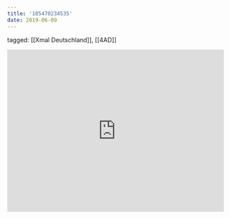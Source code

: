 ```yaml
---
title: '185470234535'
date: 2019-06-09
---
```

tagged: [[Xmal Deutschland]], [[4AD]]
<iframe allow="accelerometer; autoplay; clipboard-write; encrypted-media; gyroscope; picture-in-picture" allowfullscreen="" frameborder="0" height="375" id="youtube_iframe" src="https://www.youtube.com/embed/q8KRrt68WLw?feature=oembed&amp;enablejsapi=1&amp;origin=https://safe.txmblr.com&amp;wmode=opaque" width="500"></iframe>
